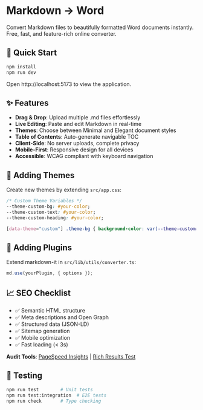 # Markdown → Word

Convert Markdown files to beautifully formatted Word documents instantly. Free, fast, and feature-rich online converter.

## 🚀 Quick Start

```bash
npm install
npm run dev
```

Open http://localhost:5173 to view the application.

## ✨ Features

- **Drag & Drop**: Upload multiple .md files effortlessly
- **Live Editing**: Paste and edit Markdown in real-time
- **Themes**: Choose between Minimal and Elegant document styles
- **Table of Contents**: Auto-generate navigable TOC
- **Client-Side**: No server uploads, complete privacy
- **Mobile-First**: Responsive design for all devices
- **Accessible**: WCAG compliant with keyboard navigation

## 🎨 Adding Themes

Create new themes by extending `src/app.css`:

```css
/* Custom Theme Variables */
--theme-custom-bg: #your-color;
--theme-custom-text: #your-color;
--theme-custom-heading: #your-color;

[data-theme="custom"] .theme-bg { background-color: var(--theme-custom-bg); }
```

## 🔌 Adding Plugins

Extend markdown-it in `src/lib/utils/converter.ts`:

```typescript
md.use(yourPlugin, { options });
```

## 📈 SEO Checklist

- ✅ Semantic HTML structure
- ✅ Meta descriptions and Open Graph
- ✅ Structured data (JSON-LD)
- ✅ Sitemap generation
- ✅ Mobile optimization
- ✅ Fast loading (< 3s)

**Audit Tools**: [PageSpeed Insights](https://pagespeed.web.dev/) | [Rich Results Test](https://search.google.com/test/rich-results)

## 🧪 Testing

```bash
npm run test        # Unit tests
npm run test:integration  # E2E tests
npm run check       # Type checking
```